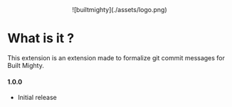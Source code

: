 <center>![builtmighty](./assets/logo.png)</center>

# What is it ?

This extension is an extension made to formalize git commit messages for Built Mighty.

#### **1.0.0**

- Initial release
